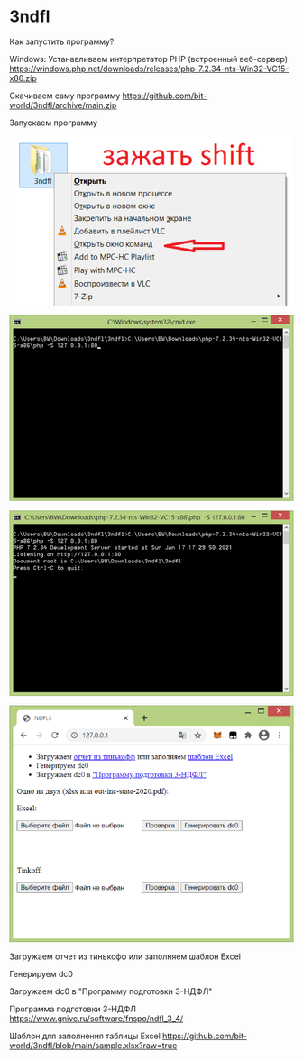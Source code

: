 # 3ndfl

Как запустить программу?

Windows:
Устанавливаем интерпретатор PHP (встроенный веб-сервер) https://windows.php.net/downloads/releases/php-7.2.34-nts-Win32-VC15-x86.zip

Скачиваем саму программу https://github.com/bit-world/3ndfl/archive/main.zip

Запускаем программу

![alt step1](https://github.com/bit-world/3ndfl/blob/main/info/step1.png)

![alt step2](https://github.com/bit-world/3ndfl/blob/main/info/step2.png)

![alt step3](https://github.com/bit-world/3ndfl/blob/main/info/step3.png)

![alt step4](https://github.com/bit-world/3ndfl/blob/main/info/step4.png)


Загружаем отчет из тинькофф или заполняем шаблон Excel

Генерируем dc0

Загружаем dc0 в "Программу подготовки 3-НДФЛ"


Программа подготовки 3-НДФЛ https://www.gnivc.ru/software/fnspo/ndfl_3_4/

Шаблон для заполнения таблицы Excel https://github.com/bit-world/3ndfl/blob/main/sample.xlsx?raw=true
